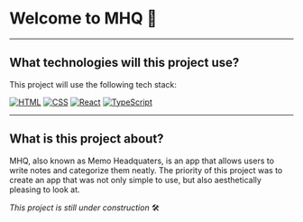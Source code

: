 # Welcome to MHQ 📓

------

## What technologies will this project use?

This project will use the following tech stack:

<a href="#"><img alt="HTML" src="https://img.shields.io/badge/HTML-E34F26.svg?logo=html5&logoColor=white"></a>
<a href="#"><img alt="CSS" src="https://img.shields.io/badge/CSS-1572B6.svg?logo=css3&logoColor=white"></a>
<a href="#"><img alt="React" src="https://img.shields.io/badge/React-20232a.svg?logo=react&logoColor=%2361DAFB"></a>
<a href="#"><img alt="TypeScript" src="https://img.shields.io/badge/TypeScript-007ACC.svg?logo=typescript&logoColor=white"></a> 

------

## What is this project about?

MHQ, also known as Memo Headquaters, is an app that allows users to write notes and categorize them neatly. The priority of this project was to create an app that was not only simple to use, but also aesthetically pleasing to look at.

_*This project is still under construction*_ 🛠